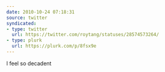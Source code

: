 ```yaml
---
date: 2010-10-24 07:18:31
source: twitter
syndicated:
- type: twitter
  url: https://twitter.com/roytang/statuses/28574573264/
- type: plurk
  url: https://plurk.com/p/8fsx9e
---
```


I feel so decadent